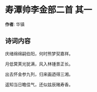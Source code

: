 # 寿潭帅李金部二首  其一

**作者**: 华镇

## 诗词内容

庆绪绵绵嗣伯阳，何时熊梦契嘉祥。

月低蓂荚光犹满，风入林锺景正长。

出去怀金参九列，归来画迺得三湘。

遥知当日瞻佳气，还似兹辰赌寿香。


